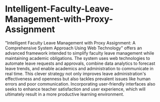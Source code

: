 # Intelligent-Faculty-Leave-Management-with-Proxy-Assignment


"Intelligent Faculty Leave Management with Proxy Assignment: A Comprehensive System Approach Using Web Technology" offers an advanced framework intended to simplify faculty leave management while maintaining academic obligations. The system uses web technologies to automate leave requests and approvals, combine data analytics to forecast leave trends, and enable academics and administration to communicate in real time. This clever strategy not only improves leave administration's effectiveness and openness but also tackles prevalent issues like human errors and poor communication. Incorporating user-friendly interfaces also seeks to enhance teacher satisfaction and user experience, which will ultimately result in a more productive learning environment.
